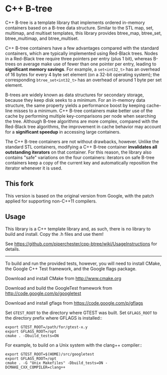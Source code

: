 C++ B-tree
==========

C++ B-tree is a template library that implements ordered in-memory containers based on a B-tree data structure.  Similar to the STL map, set, multimap, and multiset templates, this library provides btree\_map, btree\_set, btree\_multimap, and btree\_multiset.

C++ B-tree containers have a few advantages compared with the standard containers, which are typically implemented using Red-Black trees. Nodes in a Red-Black tree require three pointers per entry (plus 1 bit), whereas B-trees on average make use of fewer than one pointer per entry, leading to **significant memory savings**. For example, a `set<int32_t>` has an overhead of 16 bytes for every 4 byte set element (on a 32-bit operating system); the corresponding `btree_set<int32_t>` has an overhead of around 1 byte per set element.

B-trees are widely known as data structures for secondary storage, because they keep disk seeks to a minimum. For an in-memory data structure, the same property yields a performance boost by keeping cache-line misses to a minimum. C++ B-tree containers make better use of the cache by performing multiple key-comparisons per node when searching the tree. Although B-tree algorithms are more complex, compared with the Red-Black tree algorithms, the improvement in cache behavior may account for a **significant speedup** in accessing large containers.

The C++ B-tree containers are not without drawbacks, however. Unlike the standard STL containers, modifying a C++ B-tree container **invalidates all outstanding iterators** on that container. For this reason, the library also contains "safe" variations on the four containers: iterators on safe B-tree containers keep a copy of the current key and automatically reposition the iterator whenever it is used.


This fork
---------
This version is based on the original version from Google,
with the patch applied for supporting non-C++11 compilers.

Usage
-----
This library is a C++ template library and, as such, there is no
library to build and install.  Copy the .h files and use them!

See https://github.com/piperchester/cpp-btree/wiki/UsageInstructions
for details.

----

To build and run the provided tests, however, you will need to install
CMake, the Google C++ Test framework, and the Google flags package.

Download and install CMake from http://www.cmake.org

Download and build the GoogleTest framework from
http://code.google.com/p/googletest

Download and install gflags from https://code.google.com/p/gflags

Set `GTEST_ROOT` to the directory where GTEST was built.
Set `GFLAGS_ROOT` to the directory prefix where GFLAGS is installed::

	export GTEST_ROOT=/path/for/gtest-x.y
	export GFLAGS_ROOT=/opt
	cmake . -Dbuild_tests=ON

For example, to build on a Unix system with the clang++ compiler::

	export GTEST_ROOT=$(HOME)/src/googletest
	export GFLAGS_ROOT=/opt
	cmake . -G "Unix Makefiles" -Dbuild_tests=ON -DCMAKE_CXX_COMPILER=clang++

